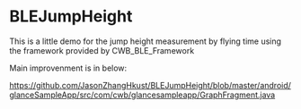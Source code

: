 # BLEJumpHeight

This is a little demo for the jump height measurement by flying time using the framework provided by CWB_BLE_Framework  

Main improvenment is in below:

https://github.com/JasonZhangHkust/BLEJumpHeight/blob/master/android/glanceSampleApp/src/com/cwb/glancesampleapp/GraphFragment.java
